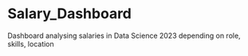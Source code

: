 # Salary_Dashboard
 Dashboard analysing salaries in Data Science 2023 depending on role, skills, location
